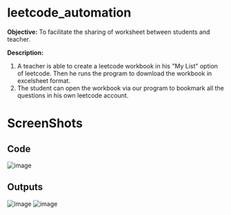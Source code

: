 # leetcode_automation
**Objective:** To facilitate the sharing of worksheet between students and teacher.

**Description:** 
1. A teacher is able to create a leetcode workbook in his "My List" option of leetcode. Then he runs the program to download the workbook in excelsheet format.
2. The student can open the workbook via our program to bookmark all the questions in his own leetcode account.

# ScreenShots

## Code
![image](https://i.imgur.com/4MbOfOR.png)

## Outputs
![image](https://i.imgur.com/kP2xYrk.png)
![image](https://i.imgur.com/isZHUay.png)
